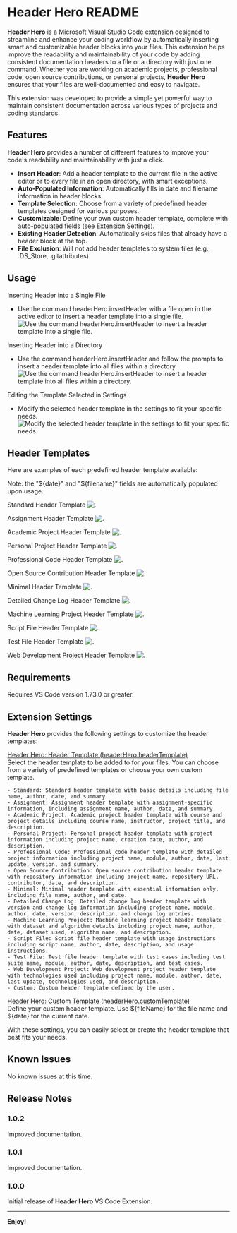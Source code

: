 # Header Hero README

**Header Hero** is a Microsoft Visual Studio Code extension designed to 
streamline and enhance your coding workflow by automatically inserting 
smart and customizable header blocks into your files. This extension helps 
improve the readability and maintainability of your code by adding consistent 
documentation headers to a file or a directory with just one command. Whether 
you are working on academic projects, professional code, open source 
contributions, or personal projects, **Header Hero** ensures that your files are 
well-documented and easy to navigate.

This extension was developed to provide a simple yet powerful way to maintain 
consistent documentation across various types of projects and coding standards.

## Features

**Header Hero** provides a number of different features to improve 
your code's readability and maintainability with just a click.

- **Insert Header**: Add a header template to the current file in the active 
editor or to every file in an open directory, with smart exceptions.
- **Auto-Populated Information**: Automatically fills in date and filename 
information in header blocks.
- **Template Selection**: Choose from a variety of predefined header templates designed for various purposes.
- **Customizable**: Define your own custom header template, complete with auto-populated fields (see Extension Settings).
- **Existing Header Detection**: Automatically skips files that already have a
header block at the top.
- **File Exclusion**: Will not add header templates to system files (e.g., 
.DS_Store, .gitattributes).

## Usage
Inserting Header into a Single File
- Use the command headerHero.insertHeader with a file open in the active editor to insert a header template into a single file.
  ![Use the command headerHero.insertHeader to insert a header template into a single file.](https://raw.githubusercontent.com/danglorioso/header-hero/main/images/insertHeader_singleFile.gif)

Inserting Header into a Directory
- Use the command headerHero.insertHeader and follow the prompts to insert a header template into all files within a directory.
  ![Use the command headerHero.insertHeader to insert a header template into all files within a directory.](https://raw.githubusercontent.com/danglorioso/header-hero/main/images/insertHeader_directory.gif)

Editing the Template Selected in Settings
- Modify the selected header template in the settings to fit your specific needs.
  ![Modify the selected header template in the settings to fit your specific needs.](https://raw.githubusercontent.com/danglorioso/header-hero/main/images/HeaderTemplate_setting.gif)

## Header Templates
Here are examples of each predefined header template available:

Note: the "\${date}" and "\${filename}" fields are automatically populated upon usage.

Standard Header Template
  ![.](https://raw.githubusercontent.com/danglorioso/header-hero/main/images/standard.png)

Assignment Header Template
  ![.](https://raw.githubusercontent.com/danglorioso/header-hero/main/images/assignment.png)

Academic Project Header Template
  ![.](https://raw.githubusercontent.com/danglorioso/header-hero/main/images/academic.png)

Personal Project Header Template
  ![.](https://raw.githubusercontent.com/danglorioso/header-hero/main/images/personal.png)

Professional Code Header Template
  ![.](https://raw.githubusercontent.com/danglorioso/header-hero/main/images/pro.png)

Open Source Contribution Header Template
  ![.](https://raw.githubusercontent.com/danglorioso/header-hero/main/images/openSource.png)

Minimal Header Template
  ![.](https://raw.githubusercontent.com/danglorioso/header-hero/main/images/minimal.png)

Detailed Change Log Header Template
  ![.](https://raw.githubusercontent.com/danglorioso/header-hero/main/images/detailed.png)

Machine Learning Project Header Template
  ![.](https://raw.githubusercontent.com/danglorioso/header-hero/main/images/ml.png)

Script File Header Template
  ![.](https://raw.githubusercontent.com/danglorioso/header-hero/main/images/script.png)

Test File Header Template
  ![.](https://raw.githubusercontent.com/danglorioso/header-hero/main/images/test.png)

Web Development Project Header Template
  ![.](https://raw.githubusercontent.com/danglorioso/header-hero/main/images/webDev.png)

## Requirements

Requires VS Code version 1.73.0 or greater.

## Extension Settings

**Header Hero** provides the following settings to customize the header templates:

<ins>Header Hero: Header Template (headerHero.headerTemplate)</ins><br>
Select the header template to be added to for your files. You can choose from a
variety of predefined templates or choose your own custom template.

~~~~
- Standard: Standard header template with basic details including file name, author, date, and summary.
- Assignment: Assignment header template with assignment-specific information, including assignment name, author, date, and summary.
- Academic Project: Academic project header template with course and project details including course name, instructor, project title, and description.
- Personal Project: Personal project header template with project information including project name, creation date, author, and description.
- Professional Code: Professional code header template with detailed project information including project name, module, author, date, last update, version, and summary.
- Open Source Contribution: Open source contribution header template with repository information including project name, repository URL, contributor, date, and description.
- Minimal: Minimal header template with essential information only, including file name, author, and date.
- Detailed Change Log: Detailed change log header template with version and change log information including project name, module, author, date, version, description, and change log entries.
- Machine Learning Project: Machine learning project header template with dataset and algorithm details including project name, author, date, dataset used, algorithm name, and description.
- Script File: Script file header template with usage instructions including script name, author, date, description, and usage instructions.
- Test File: Test file header template with test cases including test suite name, module, author, date, description, and test cases.
- Web Development Project: Web development project header template with technologies used including project name, module, author, date, last update, technologies used, and description.
- Custom: Custom header template defined by the user.
~~~~

<ins>Header Hero: Custom Template (headerHero.customTemplate)</ins><br>
Define your custom header template. Use \${fileName} for the file name and \${date} for the current date.

With these settings, you can easily select or create the header template that best fits your needs.

## Known Issues

No known issues at this time.

## Release Notes

### 1.0.2

Improved documentation.

### 1.0.1

Improved documentation.

### 1.0.0

Initial release of **Header Hero** VS Code Extension.

---

**Enjoy!**

